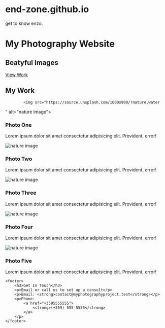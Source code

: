 # end-zone.github.io
get to know enzo.

<!DOCTYPE html>
<html lang="en">
<head>
    <meta charset="UTF-8">
    <meta name="viewport" content="width=device-width,
    initial-scale=1.0">
    <meta http-equiv="X-UA-Compatible" content="ie=edge">
    <link rel="stylesheet" href="loll.css">
    <title>Photography project</title>
</head>

<body>
    <main>
        <!--Landing Area-->
        <div id="landing">
            <div id="landing-text">
                <div id="landing-text-inner">
                    <h1>My Photography Website</h1>
                    <h2>Beatyful Images</h2>
                    <a href="#images" class="btn" id="view-work">
                        View Work
                    </a>
                </div>
            </div>
            <div id="landing-image"></div>
        </div>
        <div id="images">
            <div id="header">
                <h2>My Work</h2>
            </div>

            <img src="https://source.unsplash.com/1600x900/?nature,water
" alt="nature image">
            <div class="caption">
                <h3>Photo One</h3>
                <p>Lorem ipsum dolor sit amet consectetur adipisicing elit. Provident, error!</p>
            </div>
            <img src="https://source.unsplash.com/1600x900/?nature,trees
            " alt="nature image">
            <div class="caption">
                <h3>Photo Two</h3>
                <p>Lorem ipsum dolor sit amet consectetur adipisicing elit. Provident, error!</p>
            </div>
            <img src="https://source.unsplash.com/1600x900/?nature,flowers
            " alt="nature image">
            <div class="caption">
                <h3>Photo Three</h3>
                <p>Lorem ipsum dolor sit amet consectetur adipisicing elit. Provident, error!</p>
            </div>
            <img src="https://source.unsplash.com/1600x900/?nature,animals
            " alt="nature image">
            <div class="caption">
                <h3>Photo Four</h3>
                <p>Lorem ipsum dolor sit amet consectetur adipisicing elit. Provident, error!</p>
            </div>
            <img src="https://source.unsplash.com/1600x900/?nature,clouds
            " alt="nature image">
            <div class="caption">
                <h3>Photo Five</h3>
                <p>Lorem ipsum dolor sit amet consectetur adipisicing elit. Provident, error!</p>
            </div>
        </div>
    </main>

    <footer>
        <h3>Get In Touch</h3>
        <p>Email or call us to set up a consult</p>
        <p>Email: <strong>contact@myphotographyproject.test</strong></p>
        <p>Phone:
            <a href="+3595555555">
                <strong>(+359) 555-5555</strong>
            </a>
        </p>
    </footer>

</body>
 
</html>
